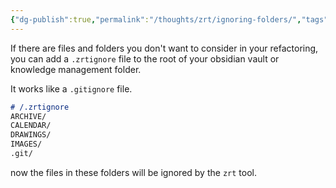 ```yaml
---
{"dg-publish":true,"permalink":"/thoughts/zrt/ignoring-folders/","tags":["blogged","refactored","zrt"],"created":"2025-08-26T19:48:02.931+01:00","updated":"2025-08-30T09:10:08.249+01:00"}
---
```


If there are files and folders you don't want to consider in your refactoring,
you can add a `.zrtignore` file to the root of your obsidian vault or knowledge management folder.

It works like a `.gitignore` file.

```markdown
# /.zrtignore
ARCHIVE/
CALENDAR/
DRAWINGS/
IMAGES/
.git/
```

now the files in these folders will be ignored by the `zrt` tool.
